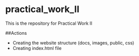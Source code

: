 # practical_work_II

This is the repository for Practical Work II

##Actions

- Creating the website structure (docs, images, public, css)
- Creating index.html file
